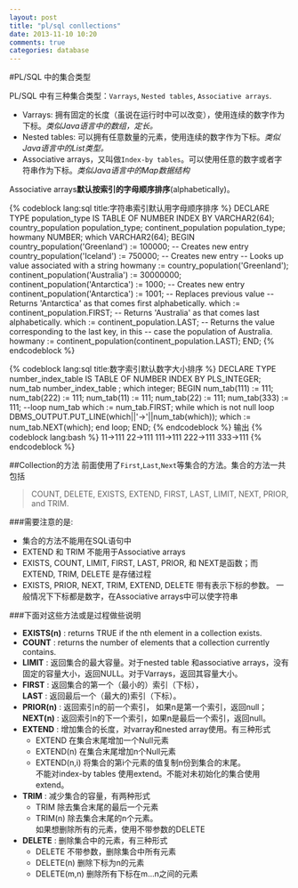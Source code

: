 ```yaml
---
layout: post
title: "pl/sql conllections"
date: 2013-11-10 10:20
comments: true
categories: database
---
```


#PL/SQL 中的集合类型

PL/SQL 中有三种集合类型：`Varrays`, `Nested tables`, `Associative arrays`.  

- Varrays: 拥有固定的长度（虽说在运行时中可以改变），使用连续的数字作为下标。_类似Java语言中的数组，定长。_
- Nested tables: 可以拥有任意数量的元素，使用连续的数字作为下标。_类似Java语言中的List类型。_
- Associative arrays，又叫做`Index-by tables`。可以使用任意的数字或者字符串作为下标。_类似Java语言中的Map数据结构_  
<!-- more -->
Associative arrays**默认按索引的字母顺序排序**(alphabetically)。  

{% codeblock lang:sql  title:字符串索引默认用字母顺序排序 %}
DECLARE  TYPE population_type IS TABLE OF NUMBER INDEX BY VARCHAR2(64);
  country_population population_type;
  continent_population population_type;
  howmany NUMBER;
  which VARCHAR2(64);
BEGIN
  country_population('Greenland') := 100000; -- Creates new entry
  country_population('Iceland') := 750000;   -- Creates new entry
-- Looks up value associated with a string
  howmany := country_population('Greenland');
  continent_population('Australia') := 30000000;
  continent_population('Antarctica') := 1000; -- Creates new entry
  continent_population('Antarctica') := 1001; -- Replaces previous value 
-- Returns 'Antarctica' as that comes first alphabetically.
  which := continent_population.FIRST;
-- Returns 'Australia' as that comes last alphabetically.  which := continent_population.LAST;
-- Returns the value corresponding to the last key, in this
-- case the population of Australia.
  howmany := continent_population(continent_population.LAST);
END;
{% endcodeblock %}

{% codeblock lang:sql title:数字索引默认数字大小排序 %}
DECLARE 
  TYPE number_index_table IS TABLE OF NUMBER INDEX BY PLS_INTEGER;
  num_tab number_index_table ;
  which integer;
BEGIN
  num_tab(111) := 111;
  num_tab(222) := 111;
  num_tab(11) := 111;
  num_tab(22) := 111;
  num_tab(333) := 111;
  --loop num_tab
  which := num_tab.FIRST;
  while which is not null
  loop 
     DBMS_OUTPUT.PUT_LINE(which||'->'||num_tab(which));
     which := num_tab.NEXT(which);
  end loop;
END;
{% endcodeblock %}
输出
{% codeblock lang:bash %}
11->111
22->111
111->111
222->111
333->111
{% endcodeblock %}

##Collection的方法
前面使用了`First`,`Last`,`Next`等集合的方法。集合的方法一共包括 
>COUNT, DELETE, EXISTS, EXTEND, FIRST, LAST, LIMIT, NEXT, PRIOR, and TRIM.  

###需要注意的是:

- 集合的方法不能用在SQL语句中
- EXTEND 和 TRIM 不能用于Associative arrays
- EXISTS, COUNT, LIMIT, FIRST, LAST, PRIOR, 和 NEXT是函数；而EXTEND, TRIM, DELETE 是存储过程
- EXISTS, PRIOR, NEXT, TRIM, EXTEND, DELETE 带有表示下标的参数。 一般情况下下标都是数字，在Associative arrays中可以使字符串  

###下面对这些方法或是过程做些说明

-  **EXISTS(n)** : returns TRUE if the nth element in a collection exists.
-  **COUNT** : returns the number of elements that a collection currently contains.
-  **LIMIT** : 返回集合的最大容量。对于nested table 和associative arrays，没有固定的容量大小，返回NULL。对于Varrays，返回其容量大小。
-  **FIRST** : 返回集合的第一个（最小的）索引（下标），  
   **LAST** : 返回最后一个（最大的)索引（下标）。
-  **PRIOR(n)** : 返回索引n的前一个索引，  如果n是第一个索引，返回null；  
   **NEXT(n)** : 返回索引n的下一个索引，如果n是最后一个索引，返回null。
-  **EXTEND** : 增加集合的长度，对varray和nested array使用。有三种形式  
   - EXTEND 在集合末尾增加一个Null元素
   - EXTEND(n) 在集合末尾增加n个Null元素
   - EXTEND(n,i) 将集合的第i个元素的值复制n份到集合的末尾。  
     不能对index-by tables 使用extend。不能对未初始化的集合使用extend。
-  **TRIM** : 减少集合的容量，有两种形式
   - TRIM 除去集合末尾的最后一个元素
   - TRIM(n) 除去集合末尾的n个元素。  
     如果想删除所有的元素，使用不带参数的DELETE
- **DELETE** : 删除集合中的元素，有三种形式
   - DELETE 不带参数，删除集合中所有元素
   - DELETE(n) 删除下标为n的元素
   - DELETE(m,n) 删除所有下标在m...n之间的元素

